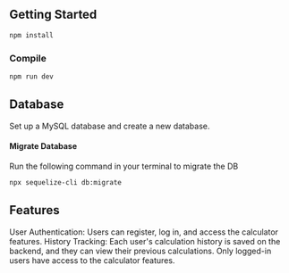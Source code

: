 ## Getting Started

```sh
npm install
```

### Compile

```sh
npm run dev
```

## Database
Set up a MySQL database and create a new database.

#### Migrate Database

Run the following command in your terminal to migrate the DB

```sh
npx sequelize-cli db:migrate
```

## Features

User Authentication: Users can register, log in, and access the calculator features.
History Tracking: Each user's calculation history is saved on the backend, and they can view their previous calculations.
Only logged-in users have access to the calculator features.